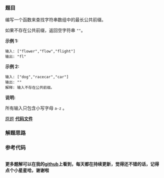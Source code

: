### 题目
编写一个函数来查找字符串数组中的最长公共前缀。

如果不存在公共前缀，返回空字符串 `""`。

**示例  1:**

    
    
    输入: ["flower","flow","flight"]
    输出: "fl"
    

**示例  2:**

    
    
    输入: ["dog","racecar","car"]
    输出: ""
    解释: 输入不存在公共前缀。
    

**说明:**

所有输入只包含小写字母 `a-z` 。

[原题](https://leetcode-cn.com/problems/longest-common-prefix/)    **[代码文件]()**


### 解题思路




### 参考代码

```go


```




**更多题解可以在我的[github](https://github.com/LZH139/leetcode_Go)上看到，每天都在持续更新，觉得还不错的话，记得点个小星星哈，谢谢啦**
